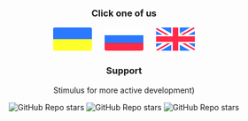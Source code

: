 <h3 align="center">Click one of us</h3>

<p align="center">
  <a href="docs/ua.md"><img src="docs/ua_icon.svg" width="70"></a>
  <a>&#8192;&#8192;</a>
  <a href="docs/ru.md"><img src="docs/ru_icon.svg" width="70"></a>
  <a>&#8192;&#8192;</a>
  <a href="docs/en.md"><img src="docs/en_icon.svg" width="70"></a>
</p>

<h3 align="center">Support</h3>
<p align="center">Stimulus for more active development)</p>
<p align="center">
  <img alt="GitHub Repo stars" src="https://en.cryptobadges.io/badge/big/1PCyyjoh8DmNih2qvMnNrLHMpKwudVQk7v">
  <img alt="GitHub Repo stars" src="https://en.cryptobadges.io/badge/big/0xf9ed5eccb7b63fd7fa03ddf480b4f3c084ec1374">
  <img alt="GitHub Repo stars" src="https://en.cryptobadges.io/badge/big/LX3DePSmKpT72wK9eNMHBbNVPRHwbxCmBs">
</p>

